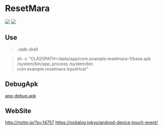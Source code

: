 # ResetMara
![](Screenshot_1569746802.png)
![](kaisetu.png)
## Use
> ./adb shell

> sh -c "CLASSPATH=/data/app/com.example.resetmara-1/base.apk /system/bin/app_process /system/bin com.example.resetmara.InputHost"
## DebugApk
[app-debug.apk](https://github.com/umhr/ResetMara/raw/master/build/outputs/apk/debug/app-debug.apk)
## WebSite
http://mztm.jp/?p=14757
https://noitalog.tokyo/android-device-touch-event/
